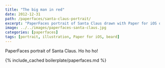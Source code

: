 ```yaml
---
title: "The big man in red"
date: 2012-12-31
path: /paperfaces/santa-claus-portrait/
excerpt: "PaperFaces portrait of Santa Claus drawn with Paper for iOS on an iPad."
image: ../../images/paperfaces-santa-claus.jpg
categories: [paperfaces]
tags: [portrait, illustration, Paper for iOS, beard]
---
```


PaperFaces portrait of Santa Claus. Ho ho ho!

{% include_cached boilerplate/paperfaces.md %}
